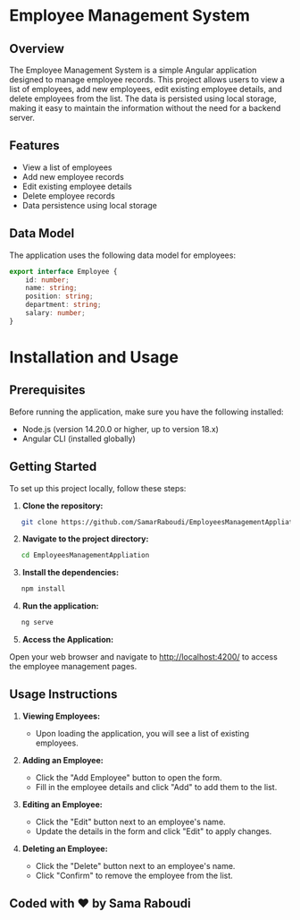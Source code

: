 # Employee Management System

## Overview

The Employee Management System is a simple Angular application designed to manage employee records. This project allows users to view a list of employees, add new employees, edit existing employee details, and delete employees from the list. The data is persisted using local storage, making it easy to maintain the information without the need for a backend server.

## Features

- View a list of employees
- Add new employee records
- Edit existing employee details
- Delete employee records
- Data persistence using local storage

## Data Model

The application uses the following data model for employees:

```typescript
export interface Employee {
    id: number;
    name: string;
    position: string;
    department: string;
    salary: number;
}
```
# Installation and Usage

## Prerequisites

Before running the application, make sure you have the following installed:

- Node.js (version 14.20.0 or higher, up to version 18.x)
- Angular CLI (installed globally)

## Getting Started

To set up this project locally, follow these steps:

1. **Clone the repository:**

```bash
   git clone https://github.com/SamarRaboudi/EmployeesManagementAppliation.git
```

2. **Navigate to the project directory:**

```bash
   cd EmployeesManagementAppliation
```

3. **Install the dependencies:**

```bash
   npm install
```

4. **Run the application:**

```bash
   ng serve
```

5. **Access the Application:**

Open your web browser and navigate to [http://localhost:4200/](http://localhost:4200/) to access the employee management pages.

## Usage Instructions

1. **Viewing Employees:**
   - Upon loading the application, you will see a list of existing employees.

2. **Adding an Employee:**
   - Click the "Add Employee" button to open the form.
   - Fill in the employee details and click "Add" to add them to the list.

3. **Editing an Employee:**
   - Click the "Edit" button next to an employee's name.
   - Update the details in the form and click "Edit" to apply changes.

4. **Deleting an Employee:**
   - Click the "Delete" button next to an employee's name. 
   - Click "Confirm" to remove the employee from the list.

## Coded with ❤️ by Sama Raboudi
